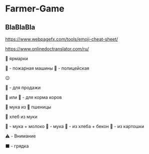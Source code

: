 # Farmer-Game

## BlaBlaBla

https://www.webpagefx.com/tools/emoji-cheat-sheet/

https://www.onlinedoctranslator.com/ru/

:izakaya_lantern: ярмарки

:fire_engine: - пожарная машины
:police_car: - полицейская

:wink:  

:hibiscus: - для продажи 

:cherry_blossom: или :ear_of_rice: - для корма коров
 
:rice: мука из :ear_of_rice: пшеницы

:bread: хлеб из муки

:cake: - мука + молоко
:cookie: - мука 
:hamburger: - из хлеба + бекон
:fries: - из картошки

:warning: - Внимание

:black_large_square: - грядка

